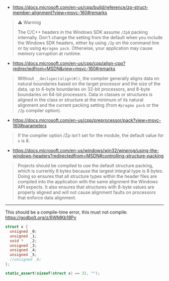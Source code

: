* https://docs.microsoft.com/en-us/cpp/build/reference/zp-struct-member-alignment?view=msvc-160#remarks
> :warning: Warning
> 
> The C/C++ headers in the Windows SDK assume `/Zp8` packing internally. Don't change the setting from the default when you include the Windows SDK headers, either by using `/Zp` on the command line or by using `#pragma pack`. Otherwise, your application may cause memory corruption at runtime.

* https://docs.microsoft.com/en-us/cpp/cpp/align-cpp?redirectedfrom=MSDN&view=msvc-160#remarks
> Without `__declspec(align(#))`, the compiler generally aligns data on natural boundaries based on the target processor and the size of the data, up to 4-byte boundaries on 32-bit processors, and 8-byte boundaries on 64-bit processors. Data in classes or structures is aligned in the class or structure at the minimum of its natural alignment and the current packing setting (from `#pragma pack` or the `/Zp` compiler option).

* https://docs.microsoft.com/en-us/cpp/preprocessor/pack?view=msvc-160#parameters
> If the compiler option /Zp isn't set for the module, the default value for `n` is 8.

* https://docs.microsoft.com/en-us/windows/win32/winprog/using-the-windows-headers?redirectedfrom=MSDN#controlling-structure-packing
> Projects should be compiled to use the default structure packing, which is currently 8 bytes because the largest integral type is 8 bytes. Doing so ensures that all structure types within the header files are compiled into the application with the same alignment the Windows API expects. It also ensures that structures with 8-byte values are properly aligned and will not cause alignment faults on processors that enforce data alignment.

---

This should be a compile-time error, this must not compile: https://godbolt.org/z/6WMKb18Pv
```c
struct x {
  unsigned _0;
  unsigned _1;
  void *   _2;
  unsigned _3;
  unsigned _4;
  unsigned _5;
  //unsigned _6;
};

static_assert(sizeof(struct x) == 32, "");
```
